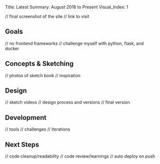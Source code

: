 Title:          Latest
Summary:        August 2018 to Present
Visual_Index: 1

// final screenshot of the site
// link to visit

## Goals
// no frontend frameworks
// challenge myself with python, flask, and docker

## Concepts & Sketching
// photos of sketch book
// inspiration

## Design
// sketch videos
// design process and versions
// final version

## Development
// tools
// challenges
// iterations

## Next Steps
// code cleanup/readability
// code review/learnings
// auto deploy on push
